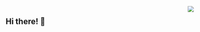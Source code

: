 <img align="right" src="https://github-readme-stats.vercel.app/api?username=imyelo&show_icons=true&hide_title=true&hide=stars&count_private=true&include_all_commits=true" />

## Hi there! 👋

